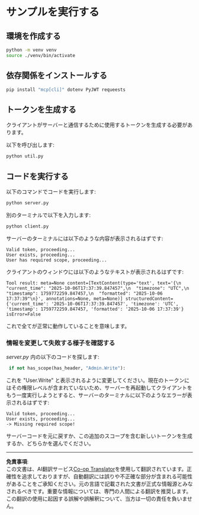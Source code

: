 <!--
CO_OP_TRANSLATOR_METADATA:
{
  "original_hash": "fd28e690667b8ad84bb153cb025cfd73",
  "translation_date": "2025-10-07T01:16:02+00:00",
  "source_file": "03-GettingStarted/11-simple-auth/solution/python/README.md",
  "language_code": "ja"
}
-->
# サンプルを実行する

## 環境を作成する

```sh
python -m venv venv
source ./venv/bin/activate
```

## 依存関係をインストールする

```sh
pip install "mcp[cli]" dotenv PyJWT requeests
```

## トークンを生成する

クライアントがサーバーと通信するために使用するトークンを生成する必要があります。

以下を呼び出します:

```sh
python util.py
```

## コードを実行する

以下のコマンドでコードを実行します:

```sh
python server.py
```

別のターミナルで以下を入力します:

```sh
python client.py
```

サーバーのターミナルには以下のような内容が表示されるはずです:

```text
Valid token, proceeding...
User exists, proceeding...
User has required scope, proceeding...
```

クライアントのウィンドウには以下のようなテキストが表示されるはずです:

```text
Tool result: meta=None content=[TextContent(type='text', text='{\n  "current_time": "2025-10-06T17:37:39.847457",\n  "timezone": "UTC",\n  "timestamp": 1759772259.847457,\n  "formatted": "2025-10-06 17:37:39"\n}', annotations=None, meta=None)] structuredContent={'current_time': '2025-10-06T17:37:39.847457', 'timezone': 'UTC', 'timestamp': 1759772259.847457, 'formatted': '2025-10-06 17:37:39'} isError=False
```

これで全てが正常に動作していることを意味します。

### 情報を変更して失敗する様子を確認する

*server.py* 内の以下のコードを探します:

```python
 if not has_scope(has_header, "Admin.Write"):
```

これを "User.Write" と表示されるように変更してください。現在のトークンにはその権限レベルが含まれていないため、サーバーを再起動してクライアントをもう一度実行しようとすると、サーバーのターミナルに以下のようなエラーが表示されるはずです:

```text
Valid token, proceeding...
User exists, proceeding...
-> Missing required scope!
```

サーバーコードを元に戻すか、この追加のスコープを含む新しいトークンを生成するか、どちらかを選んでください。

---

**免責事項**:  
この文書は、AI翻訳サービス[Co-op Translator](https://github.com/Azure/co-op-translator)を使用して翻訳されています。正確性を追求しておりますが、自動翻訳には誤りや不正確な部分が含まれる可能性があることをご承知ください。元の言語で記載された文書が正式な情報源とみなされるべきです。重要な情報については、専門の人間による翻訳を推奨します。この翻訳の使用に起因する誤解や誤解釈について、当方は一切の責任を負いません。